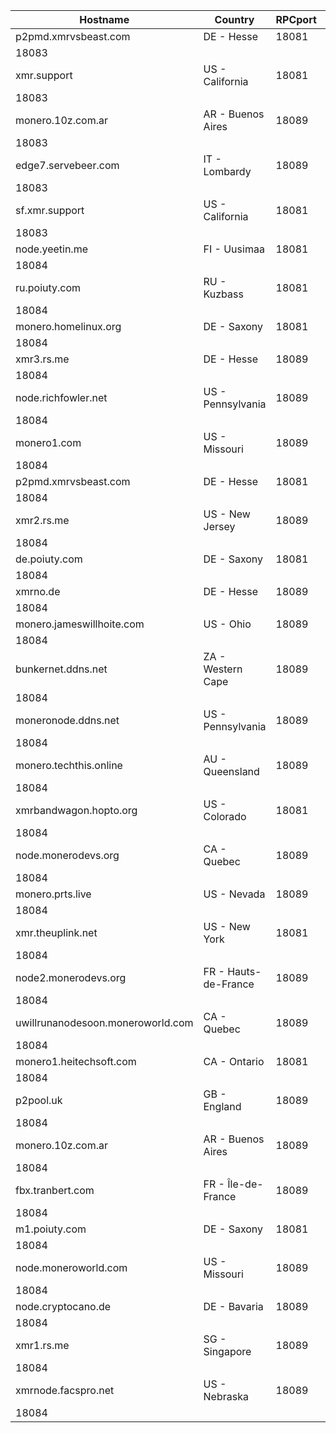 Hostname | Country | RPCport | P2Pport
--- | --- | --- | ---
p2pmd.xmrvsbeast.com | DE - Hesse | 18081
 | 18083
xmr.support | US - California | 18081
 | 18083
monero.10z.com.ar | AR - Buenos Aires | 18089
 | 18083
edge7.servebeer.com | IT - Lombardy | 18089
 | 18083
sf.xmr.support | US - California | 18081
 | 18083
node.yeetin.me | FI - Uusimaa | 18081
 | 18084
ru.poiuty.com | RU - Kuzbass | 18081
 | 18084
monero.homelinux.org | DE - Saxony | 18081
 | 18084
xmr3.rs.me | DE - Hesse | 18089
 | 18084
node.richfowler.net | US - Pennsylvania | 18089
 | 18084
monero1.com | US - Missouri | 18089
 | 18084
p2pmd.xmrvsbeast.com | DE - Hesse | 18081
 | 18084
xmr2.rs.me | US - New Jersey | 18089
 | 18084
de.poiuty.com | DE - Saxony | 18081
 | 18084
xmrno.de | DE - Hesse | 18089
 | 18084
monero.jameswillhoite.com | US - Ohio | 18089
 | 18084
bunkernet.ddns.net | ZA - Western Cape | 18089
 | 18084
moneronode.ddns.net | US - Pennsylvania | 18089
 | 18084
monero.techthis.online | AU - Queensland | 18089
 | 18084
xmrbandwagon.hopto.org | US - Colorado | 18081
 | 18084
node.monerodevs.org | CA - Quebec | 18089
 | 18084
monero.prts.live | US - Nevada | 18089
 | 18084
xmr.theuplink.net | US - New York | 18081
 | 18084
node2.monerodevs.org | FR - Hauts-de-France | 18089
 | 18084
uwillrunanodesoon.moneroworld.com | CA - Quebec | 18089
 | 18084
monero1.heitechsoft.com | CA - Ontario | 18081
 | 18084
p2pool.uk | GB - England | 18089
 | 18084
monero.10z.com.ar | AR - Buenos Aires | 18089
 | 18084
fbx.tranbert.com | FR - Île-de-France | 18089
 | 18084
m1.poiuty.com | DE - Saxony | 18081
 | 18084
node.moneroworld.com | US - Missouri | 18089
 | 18084
node.cryptocano.de | DE - Bavaria | 18089
 | 18084
xmr1.rs.me | SG - Singapore | 18089
 | 18084
xmrnode.facspro.net | US - Nebraska | 18089
 | 18084
